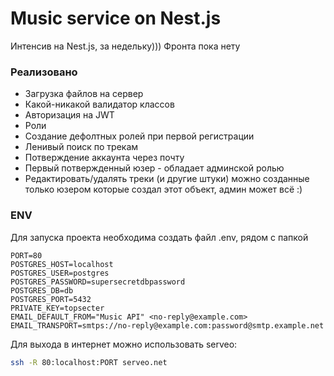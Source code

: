 # Music service on Nest.js
Интенсив на Nest.js, за недельку))) Фронта пока нету

### Реализовано
- Загрузка файлов на сервер
- Какой-никакой валидатор классов
- Авторизация на JWT
- Роли
- Создание дефолтных ролей при первой регистрации
- Ленивый поиск по трекам
- Потверждение аккаунта через почту
- Первый потвержденный юзер - обладает админской ролью
- Редактировать/удалять треки (и другие штуки) можно созданные только юзером которые создал этот объект, админ может всё :)

### ENV
Для запуска проекта необходима создать файл .env, рядом с папкой 
```env
PORT=80
POSTGRES_HOST=localhost
POSTGRES_USER=postgres
POSTGRES_PASSWORD=supersecretdbpassword
POSTGRES_DB=db
POSTGRES_PORT=5432
PRIVATE_KEY=topsecter
EMAIL_DEFAULT_FROM="Music API" <no-reply@example.com>
EMAIL_TRANSPORT=smtps://no-reply@example.com:password@smtp.example.net
```
Для выхода в интернет можно использовать serveo:
```bash
ssh -R 80:localhost:PORT serveo.net
```
